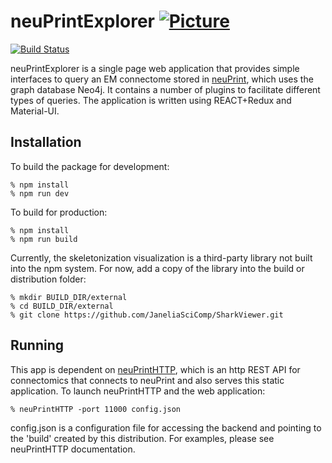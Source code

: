 # neuPrintExplorer [![Picture](https://raw.github.com/janelia-flyem/janelia-flyem.github.com/master/images/HHMI_Janelia_Color_Alternate_180x40.png)](http://www.janelia.org)
[![Build Status](https://travis-ci.org/janelia-flyem/neuPrintExplorer.svg?branch=master)](https://travis-ci.org/janelia-flyem/neuPrintExplorer)

neuPrintExplorer is a single page web application that provides simple interfaces to query an EM connectome stored in [neuPrint](https://github.com/janelia-flyem/neuPrint), which uses the graph database Neo4j.  It contains
a number of plugins to facilitate different types of queries.
The application is written using REACT+Redux and Material-UI.

## Installation

To build the package for development:

    % npm install
    % npm run dev

To build for production:

    % npm install
    % npm run build

Currently, the skeletonization visualization is a third-party
library not built into the npm system.  For now,
add a copy of the library into the build or distribution
folder:

    % mkdir BUILD_DIR/external
    % cd BUILD_DIR/external
    % git clone https://github.com/JaneliaSciComp/SharkViewer.git

## Running

This app is dependent on [neuPrintHTTP](https://github.com/janelia-flyem/neuPrintHTTP), which is an http REST
API for connectomics that connects to neuPrint and also serves this static application.  To launch neuPrintHTTP and
the web application:

    % neuPrintHTTP -port 11000 config.json

config.json is a configuration file for accessing the backend and pointing to the 'build' created by this distribution.  For examples, please see neuPrintHTTP documentation.
